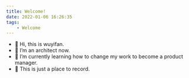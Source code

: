 ```yaml
---
title: Welcome!
date: 2022-01-06 16:26:35
tags: 
	- Welcome
---
```

- 👋 Hi, this is wuyifan.
- 👀 I’m an architect now.
- 🌱 I’m currently learning how to change my work to become a product manager.
- 💞️ This is just a place to record.
